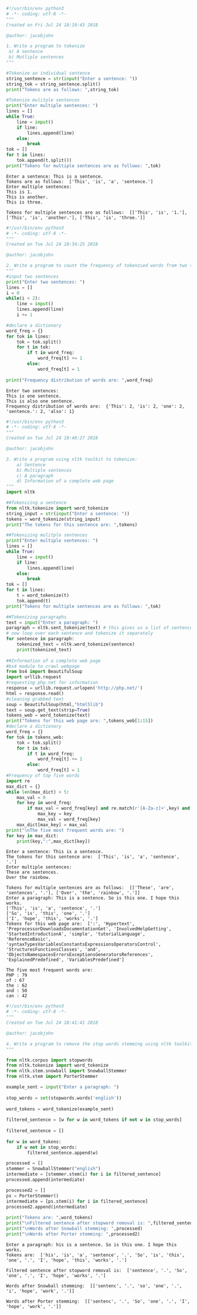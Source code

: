 

```python
#!/usr/bin/env python3
# -*- coding: utf-8 -*-
"""
Created on Fri Jul 24 18:10:43 2018

@author: jacobjohn

1. Write a program to tokenize
 a) A sentence
 b) Mutliple sentences
"""

#Tokenize an individual sentence
string_sentence = str(input("Enter a sentence: "))
string_tok = string_sentence.split()
print("Tokens are as follows: ",string_tok)

#Tokenize mulitple sentences
print("Enter multiple sentences: ")
lines = []
while True:
    line = input()
    if line:
        lines.append(line)
    else:
        break
tok = []
for t in lines:
    tok.append(t.split())
print("Tokens for multiple sentences are as follows: ",tok)
```

    Enter a sentence: This is a sentence.
    Tokens are as follows:  ['This', 'is', 'a', 'sentence.']
    Enter multiple sentences: 
    This is 1.
    This is another.
    This is three.
    
    Tokens for multiple sentences are as follows:  [['This', 'is', '1.'], ['This', 'is', 'another.'], ['This', 'is', 'three.']]



```python
#!/usr/bin/env python3
# -*- coding: utf-8 -*-
"""
Created on Tue Jul 24 18:34:25 2018

@author: jacobjohn

2. Write a program to count the frequency of tokenzied words from two sentences.
"""
#input two sentences
print("Enter two sentences: ")
lines = []
i = 0
while(i < 2):
    line = input()
    lines.append(line)
    i += 1

#declare a dictionary
word_freq = {}
for tok in lines:
    tok = tok.split()
    for t in tok:
        if t in word_freq:
            word_freq[t] += 1
        else:
            word_freq[t] = 1
            
print("Frequency distribution of words are: ",word_freq)
```

    Enter two sentences: 
    This is one sentence.
    This is also one sentence.
    Frequency distribution of words are:  {'This': 2, 'is': 2, 'one': 2, 'sentence.': 2, 'also': 1}



```python
#!/usr/bin/env python3
# -*- coding: utf-8 -*-
"""
Created on Tue Jul 24 18:40:27 2018

@author: jacobjohn

3. Write a program using nltk toolkit to tokenize:
    a) Sentence
    b) Multiple sentences
    c) A paragraph
    d) Information of a complete web page
"""
import nltk

##Tokenizing a sentence
from nltk.tokenize import word_tokenize
string_input = str(input("Enter a sentence: "))
tokens = word_tokenize(string_input)
print("The tokens for this sentence are: ",tokens)

##Tokenizing mulitple sentences
print("Enter multiple sentences: ")
lines = []
while True:
    line = input()
    if line:
        lines.append(line)
    else:
        break
tok = []
for t in lines:
    t = word_tokenize(t)
    tok.append(t)
print("Tokens for multiple sentences are as follows: ",tok)

##Tokenizing paragraphs
text = input("Enter a paragraph: ")
paragraph = nltk.sent_tokenize(text) # this gives us a list of sentences
# now loop over each sentence and tokenize it separately
for sentence in paragraph:
    tokenized_text = nltk.word_tokenize(sentence)
    print(tokenized_text)
    
##Information of a complete web page
#bs4 module to crawl webpage
from bs4 import BeautifulSoup
import urllib.request 
#requesting php.net for information
response = urllib.request.urlopen('http://php.net/') 
html = response.read()
#cleaning grabbed text
soup = BeautifulSoup(html,"html5lib")
text = soup.get_text(strip=True)
tokens_web = word_tokenize(text)
print("Tokens for this web page are: ",tokens_web[1:15])
#declare a dictionary
word_freq = {}
for tok in tokens_web:
    tok = tok.split()
    for t in tok:
        if t in word_freq:
            word_freq[t] += 1
        else:
            word_freq[t] = 1
#Frequency of top five words
import re
max_dict = {}
while len(max_dict) < 5:
    max_val = 0
    for key in word_freq:
        if max_val < word_freq[key] and re.match(r'[A-Za-z]+',key) and key not in max_dict:
            max_key = key
            max_val = word_freq[key]
    max_dict[max_key] = max_val
print("\nThe five most frequent words are: ")
for key in max_dict:
    print(key,":",max_dict[key])
```

    Enter a sentence: This is a sentence.
    The tokens for this sentence are:  ['This', 'is', 'a', 'sentence', '.']
    Enter multiple sentences: 
    These are sentences.
    Over the rainbow.
    
    Tokens for multiple sentences are as follows:  [['These', 'are', 'sentences', '.'], ['Over', 'the', 'rainbow', '.']]
    Enter a paragraph: This is a sentence. So is this one. I hope this works.
    ['This', 'is', 'a', 'sentence', '.']
    ['So', 'is', 'this', 'one', '.']
    ['I', 'hope', 'this', 'works', '.']
    Tokens for this web page are:  [':', 'Hypertext', 'PreprocessorDownloadsDocumentationGet', 'InvolvedHelpGetting', 'StartedIntroductionA', 'simple', 'tutorialLanguage', 'ReferenceBasic', 'syntaxTypesVariablesConstantsExpressionsOperatorsControl', 'StructuresFunctionsClasses', 'and', 'ObjectsNamespacesErrorsExceptionsGeneratorsReferences', 'ExplainedPredefined', 'VariablesPredefined']
    
    The five most frequent words are: 
    PHP : 79
    of : 67
    the : 62
    and : 50
    can : 42



```python
#!/usr/bin/env python3
# -*- coding: utf-8 -*-
"""
Created on Tue Jul 24 18:41:41 2018

@author: jacobjohn

4. Write a program to remove the stop words stemming using nltk toolkit.
"""

from nltk.corpus import stopwords
from nltk.tokenize import word_tokenize
from nltk.stem.snowball import SnowballStemmer
from nltk.stem import PorterStemmer

example_sent = input("Enter a paragraph: ")
 
stop_words = set(stopwords.words('english'))
 
word_tokens = word_tokenize(example_sent)
 
filtered_sentence = [w for w in word_tokens if not w in stop_words]
 
filtered_sentence = []
 
for w in word_tokens:
    if w not in stop_words:
        filtered_sentence.append(w)

processed = []
stemmer = SnowballStemmer("english")
intermediate = [stemmer.stem(i) for i in filtered_sentence]
processed.append(intermediate)

processed2 = []
ps = PorterStemmer()
intermediate = [ps.stem(i) for i in filtered_sentence]
processed2.append(intermediate)
 
print("Tokens are: ",word_tokens)
print("\nFiltered sentence after stopword removal is: ",filtered_sentence)
print("\nWords after Snowball stemming: ",processed)
print("\nWords after Porter stemming: ",processed2)

```

    Enter a paragraph: his is a sentence. So is this one. I hope this works.
    Tokens are:  ['his', 'is', 'a', 'sentence', '.', 'So', 'is', 'this', 'one', '.', 'I', 'hope', 'this', 'works', '.']
    
    Filtered sentence after stopword removal is:  ['sentence', '.', 'So', 'one', '.', 'I', 'hope', 'works', '.']
    
    Words after Snowball stemming:  [['sentenc', '.', 'so', 'one', '.', 'i', 'hope', 'work', '.']]
    
    Words after Porter stemming:  [['sentenc', '.', 'So', 'one', '.', 'I', 'hope', 'work', '.']]

